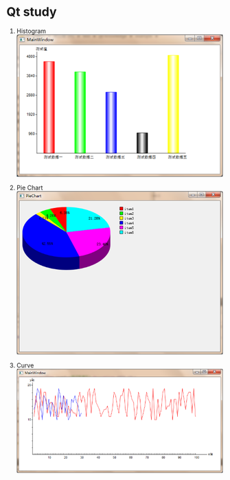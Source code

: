 Qt study
========

1. Histogram  
![Histogram show](Histogram/效果1.png)

2. Pie Chart  
![PieChart show](PieChart/show.png)

3. Curve  
![Curve show](Curve/效果.png)
